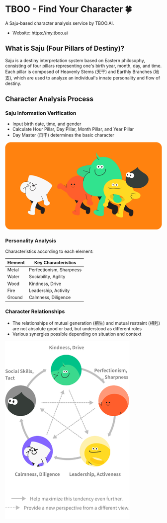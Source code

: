 # TBOO - Find Your Character 🍀

A Saju-based character analysis service by TBOO.AI.

- Website: https://my.tboo.ai

## What is Saju (Four Pillars of Destiny)?

Saju is a destiny interpretation system based on Eastern philosophy, consisting of four pillars representing one's birth year, month, day, and time. Each pillar is composed of Heavenly Stems (天干) and Earthly Branches (地支), which are used to analyze an individual's innate personality and flow of destiny.

## Character Analysis Process

### Saju Information Verification

- Input birth date, time, and gender
- Calculate Hour Pillar, Day Pillar, Month Pillar, and Year Pillar
- Day Master (日干) determines the basic character

![character group](./public/images/group.png)

### Personality Analysis

Characteristics according to each element:

| Element | Key Characteristics      |
| ------- | ------------------------ |
| Metal   | Perfectionism, Sharpness |
| Water   | Sociability, Agility     |
| Wood    | Kindness, Drive          |
| Fire    | Leadership, Activity     |
| Ground  | Calmness, Diligence      |

### Character Relationships

- The relationships of mutual generation (相生) and mutual restraint (相剋) are not absolute good or bad, but understood as different roles
- Various synergies possible depending on situation and context

<img src="./public/images/mypage/perspective_en.png" width="400" alt="perspective">
